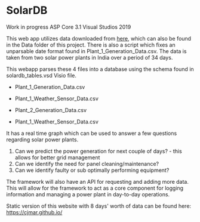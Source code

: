 # SolarDB

Work in progress 
ASP Core 3.1
Visual Studios 2019

This web app utilizes data downloaded from [here](https://www.kaggle.com/anikannal/solar-power-generation-data), which can also be found in the Data folder of this project.
There is also a script which fixes an unparsable date format found in Plant_1_Generation_Data.csv. The data is taken from two solar power plants in India over a period of 
34 days.

This webapp parses these 4 files into a database using the schema found in solardb_tables.vsd Visio file.

* Plant_1_Generation_Data.csv
* Plant_1_Weather_Sensor_Data.csv

* Plant_2_Generation_Data.csv
* Plant_1_Weather_Sensor_Data.csv

It has a real time graph which can be used to answer a few questions regarding solar power plants.

1. Can we predict the power generation for next couple of days? - this allows for better grid management
2. Can we identify the need for panel cleaning/maintenance?
3. Can we identify faulty or sub optimally performing equipment?

The framework will also have an API for requesting and adding more data. This will allow for the framework to act as a core component for logging information and managing a power plant in day-to-day operations.

Static version of this website with 8 days' worth of data can be found here: https://cjmar.github.io/
